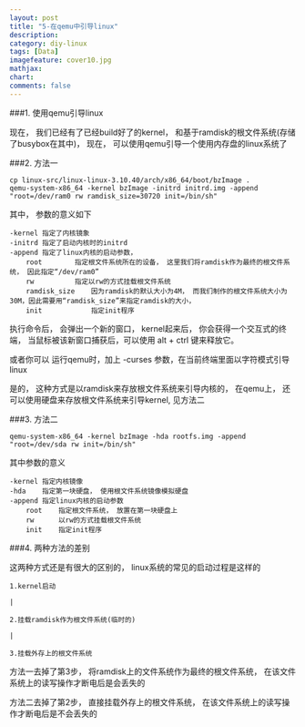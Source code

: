 ```yaml
---
layout: post
title: "5-在qemu中引导linux"
description:
category: diy-linux
tags: [Data]
imagefeature: cover10.jpg
mathjax: 
chart:
comments: false
---
```


###1. 使用qemu引导linux
  
现在， 我们已经有了已经build好了的kernel， 和基于ramdisk的根文件系统(存储了busybox在其中)， 现在， 可以使用qemu引导一个使用内存盘的linux系统了  
  
###2. 方法一  
  
	cp linux-src/linux-linux-3.10.40/arch/x86_64/boot/bzImage .
	qemu-system-x86_64 -kernel bzImage -initrd initrd.img -append "root=/dev/ram0 rw ramdisk_size=30720 init=/bin/sh"
    
其中， 参数的意义如下

	-kernel 指定了内核镜象  
	-initrd 指定了启动内核时的initrd  
	-append 指定了linux内核的启动参数， 
		root		指定根文件系统所在的设备， 这里我们将ramdisk作为最终的根文件系统， 因此指定“/dev/ram0”
		rw			指定以rw的方式挂载根文件系统
		ramdisk_size	因为ramdisk的默认大小为4M， 而我们制作的根文件系统大小为30M，因此需要用“ramdisk_size”来指定ramdisk的大小， 
		init			指定init程序  
        
执行命令后， 会弹出一个新的窗口， kernel起来后， 你会获得一个交互式的终端， 当鼠标被该新窗口捕获后，可以使用 alt + ctrl 键来释放它。

或者你可以 运行qemu时，加上 -curses 参数，在当前终端里面以字符模式引导linux
  
是的， 这种方式是以ramdisk来存放根文件系统来引导内核的， 在qemu上， 还可以使用硬盘来存放根文件系统来引导kernel, 见方法二
  
###3. 方法二  
  
	qemu-system-x86_64 -kernel bzImage -hda rootfs.img -append "root=/dev/sda rw init=/bin/sh"

其中参数的意义

	-kernel	指定内核镜像
	-hda	指定第一块硬盘， 使用根文件系统镜像模拟硬盘  
	-append	指定linux内核的启动参数  
		root	指定根文件系统， 放置在第一块硬盘上  
		rw		以rw的方式挂载根文件系统  
		init	指定init程序
  
###4. 两种方法的差别  
  
这两种方式还是有很大的区别的， linux系统的常见的启动过程是这样的  
  
	1.kernel启动
	
	|
	
	2.挂载ramdisk作为根文件系统(临时的)
	
	|
        
	3.挂载外存上的根文件系统
    
方法一去掉了第3步， 将ramdisk上的文件系统作为最终的根文件系统， 在该文件系统上的读写操作才断电后是会丢失的  

方法二去掉了第2步， 直接挂载外存上的根文件系统， 在该文件系统上的读写操作才断电后是不会丢失的